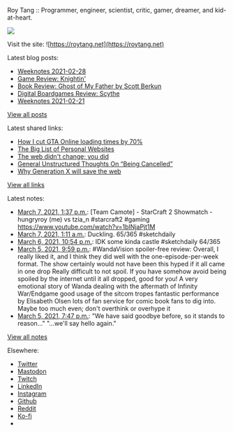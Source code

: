 Roy Tang :: Programmer, engineer, scientist, critic, gamer, dreamer, and kid-at-heart.

![](https://roytang.net/static/img/profile.jpg)

Visit the site: ![https://roytang.net](https://roytang.net)

Latest blog posts:

- [Weeknotes 2021-02-28](https://roytang.net/2021/02/weeknotes-2021-02-28/)
- [Game Review: Knightin&#x27;](https://roytang.net/2021/02/knightin/)
- [Book Review: Ghost of My Father by Scott Berkun](https://roytang.net/2021/02/ghost-of-my-father/)
- [Digital Boardgames Review: Scythe](https://roytang.net/2021/02/scythe/)
- [Weeknotes 2021-02-21](https://roytang.net/2021/02/weeknotes-2021-02-21/)

[View all posts](https://roytang.net/blog)

Latest shared links:

- [How I cut GTA Online loading times by 70%](https://roytang.net/2021/03/how-i-cut-gta-online-loading-times-by-70/)
- [The Big List of Personal Websites](https://roytang.net/2021/02/the-big-list-of-personal-websites/)
- [The web didn&#x27;t change; you did](https://roytang.net/2021/02/the-web-didnt-change-you-did/)
- [General Unstructured Thoughts On “Being Cancelled”](https://roytang.net/2021/02/general-unstructured-thoughts-on-being-cancelled/)
- [Why Generation X will save the web](https://roytang.net/2021/02/why-generation-x-will-save-the-web/)

[View all links](https://roytang.net/links)

Latest notes:

- [March 7, 2021, 1:37 p.m.](https://roytang.net/2021/03/1368435737884909568/): [Team Camote] - StarCraft 2 Showmatch - hungryroy (me) vs tzia_n #starcraft2 #gaming https://www.youtube.com/watch?v=1bINjaPjt1M
- [March 7, 2021, 1:11 a.m.](https://roytang.net/2021/03/1368247995003670528/): Duckling. 65/365 #sketchdaily
- [March 6, 2021, 10:54 p.m.](https://roytang.net/2021/03/1368213410534465537/): IDK some kinda castle #sketchdaily 64/365
- [March 5, 2021, 9:59 p.m.](https://roytang.net/2021/03/wandavision/): #WandaVision spoiler-free review: Overall, I really liked it, and I think they did well with the one-episode-per-week format. The show certainly would not have been this hyped if it all came in one drop Really difficult to not spoil. If you have somehow avoid being spoiled by the internet until it all dropped, good for you! A very emotional story of Wanda dealing with the aftermath of Infinity War/Endgame good usage of the sitcom tropes fantastic performance by Elisabeth Olsen lots of fan service for comic book fans to dig into. Maybe too much even; don&#x27;t overthink or overhype it
- [March 5, 2021, 7:47 p.m.](https://roytang.net/2021/03/1367804028604674052/): &quot;We have said goodbye before, so it stands to reason...&quot; &quot;...we&#x27;ll say hello again.&quot;

[View all notes](https://roytang.net/notes)

Elsewhere:

- [Twitter](https://twitter.com/roytang)
- [Mastodon](https://mastodon.technology/@roytang)
- [Twitch](https://twitch.tv/twitchyroy)
- [LinkedIn](https://www.linkedin.com/in/roytang)
- [Instagram](https://instagram.com/roytang0400)
- [Github](https://github.com/roytang)
- [Reddit](https://reddit.com/u/hungryroy)
- [Ko-fi](https://ko-fi.com/roytang)
- [](mailto:hello@roytang.net)